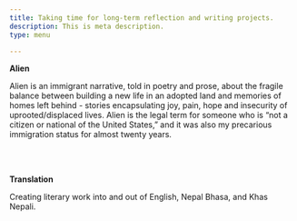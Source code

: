 ```yaml
---
title: Taking time for long-term reflection and writing projects.
description: This is meta description.
type: menu

---
```

**Alien**

Alien is an immigrant narrative, told in poetry and prose, about the fragile balance between building a new life in an adopted land and memories of homes left behind - stories encapsulating joy, pain, hope and insecurity of uprooted/displaced lives. Alien is the legal term for someone who is “not a citizen or national of the United States,” and it was also my precarious immigration status for almost twenty years.

<br><br>

**Translation**

Creating literary work into and out of English, Nepal Bhasa, and Khas Nepali. 